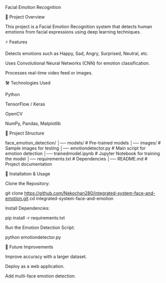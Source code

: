 Facial Emotion Recognition

📌 Project Overview

This project is a Facial Emotion Recognition system that detects human emotions from facial expressions using deep learning techniques.

⚡ Features

Detects emotions such as Happy, Sad, Angry, Surprised, Neutral, etc.

Uses Convolutional Neural Networks (CNN) for emotion classification.

Processes real-time video feed or images.

🛠️ Technologies Used

Python

TensorFlow / Keras

OpenCV

NumPy, Pandas, Matplotlib

📂 Project Structure

face_emotion_detection/
│── models/                 # Pre-trained models
│── images/                 # Sample images for testing
│── emotiondetector.py       # Main script for emotion detection
│── trainedmodel.ipynb       # Jupyter Notebook for training the model
│── requirements.txt         # Dependencies
│── README.md                # Project documentation

🚀 Installation & Usage

Clone the Repository:

git clone https://github.com/Nekochan280/integrated-system-face-and-emotion.git
cd integrated-system-face-and-emotion

Install Dependencies:

pip install -r requirements.txt

Run the Emotion Detection Script:

python emotiondetector.py

🎯 Future Improvements

Improve accuracy with a larger dataset.

Deploy as a web application.

Add multi-face emotion detection.


